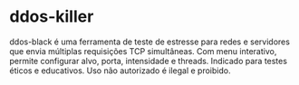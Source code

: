 # ddos-killer
ddos-black é uma ferramenta de teste de estresse para redes e servidores que envia múltiplas requisições TCP simultâneas. Com menu interativo, permite configurar alvo, porta, intensidade e threads. Indicado para testes éticos e educativos. Uso não autorizado é ilegal e proibido.
